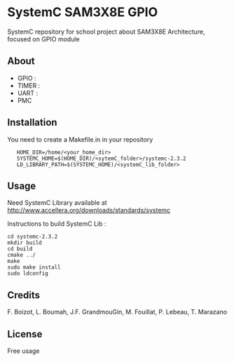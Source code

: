 # SystemC SAM3X8E GPIO

SystemC repository for school project about SAM3X8E Architecture, focused on GPIO module


## About

* GPIO :
* TIMER :
* UART :
* PMC

## Installation

 You need to create a Makefile.in in your repository

 ```
	HOME_DIR=/home/<your_home_dir>
	SYSTEMC_HOME=$(HOME_DIR)/<sytemC_folder>/systemc-2.3.2
	LD_LIBRARY_PATH=$(SYSTEMC_HOME)/<systemC_lib_folder>

 ```

## Usage

Need SystemC Library available at http://www.accellera.org/downloads/standards/systemc

Instructions to build SystemC Lib :
 ```
cd systemc-2.3.2
mkdir build
cd build
cmake ../
make
sudo make install
sudo ldconfig
 ```

## Credits

F. Boizot, L. Boumah, J.F. GrandmouGin, M. Fouillat, P. Lebeau, T. Marazano

## License

Free usage
